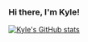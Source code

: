 ### Hi there, I'm Kyle!

[![Kyle's GitHub stats](https://github-readme-stats.vercel.app/api?username=Phytolizer)](https://github.com/anuraghazra/github-readme-stats)

<!--
**Phytolizer/Phytolizer** is a ✨ _special_ ✨ repository because its `README.md` (this file) appears on your GitHub profile.

Here are some ideas to get you started:

- 🔭 I’m currently working on ...
- 🌱 I’m currently learning ...
- 👯 I’m looking to collaborate on ...
- 🤔 I’m looking for help with ...
- 💬 Ask me about ...
- 📫 How to reach me: ...
- 😄 Pronouns: ...
- ⚡ Fun fact: ...
-->
